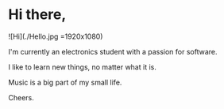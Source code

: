 # Hi there,

![Hi](./Hello.jpg =1920x1080)
 
I'm currently an electronics student with a passion for software.

I like to learn new things, no matter what it is.
  
Music is a big part of my small life.
  
Cheers.
